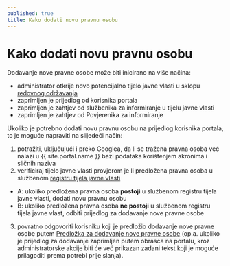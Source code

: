 ```yaml
---
published: true
title: Kako dodati novu pravnu osobu
---
```


# Kako dodati novu pravnu osobu

Dodavanje nove pravne osobe može biti inicirano na više načina:
- administrator otkrije novo potencijalno tijelo javne vlasti u sklopu [redovnog održavanja][maintenance]
- zaprimljen je prijedlog od korisnika portala
- zaprimljen je zahtjev od službenika za informiranje u tijelu javne vlasti
- zaprimljen je zahtjev od Povjerenika za informiranje

Ukoliko je potrebno dodati novu pravnu osobu na prijedlog korisnika portala, to je moguće napraviti na slijedeći način:
1. potražiti, uključujući i preko Googlea, da li se tražena pravna osoba već nalazi u {{ site.portal.name }} bazi podataka korištenjem akronima i sličnih naziva
2. verificiraj tijelo javne vlasti provjerom je li predložena pravna osoba u službenom [registru tijela javne vlasti][TJV]
- A: ukoliko predložena pravna osoba **postoji** u službenom registru tijela javne vlasti, dodati novu pravnu osobu
- B: ukoliko predložena pravna osoba **ne postoji** u službenom registru tijela javne vlast, odbiti prijedlog za dodavanje nove pravne osobe
3. povratno odgovoriti korisniku koji je predložio dodavanje nove pravne osobe putem [Predložka za dodavanje nove pravne osobe][add-new-template] (op.a. ukoliko je prijedlog za dodavanje zaprimljen putem obrasca na portalu, kroz administratorske akcije biti će već prikazan zadani tekst koji je moguće prilagoditi prema potrebi prije slanja).

[TJV]:                https://tjv.pristupinfo.hr
[add-new-template]:   /template/2017/09/17/nova-pravna-osoba.html
[maintenance]:        /2017/09/17/odrzavanje.html
